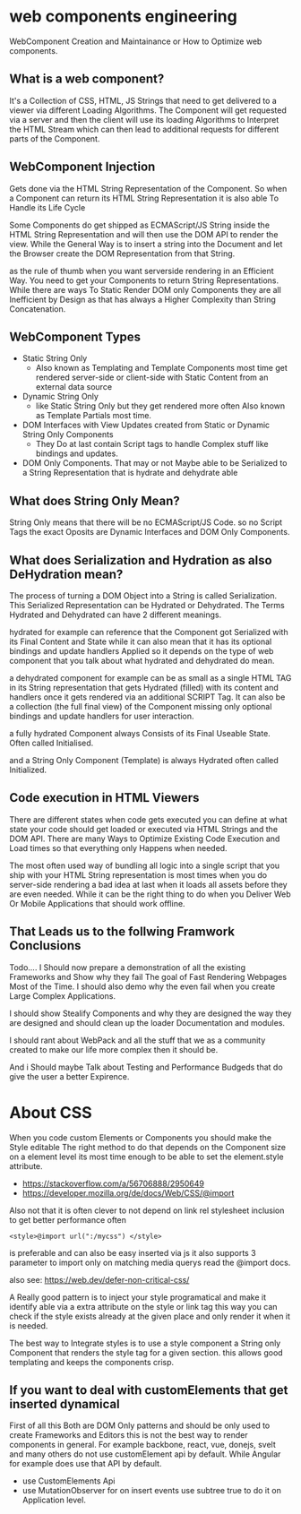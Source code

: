 # web components engineering
WebComponent Creation and Maintainance or How to Optimize web components.

## What is a web component?
It's a Collection of CSS, HTML, JS Strings that need to get delivered to a viewer via different Loading Algorithms. The Component will get requested via
a server and then the client will use its loading Algorithms to Interpret the HTML Stream which can then lead to additional requests for different
parts of the Component.

## WebComponent Injection
Gets done via the HTML String Representation of the Component. So when a Component can return its HTML String Representation it is also able
To Handle its Life Cycle

Some Components do get shipped as ECMAScript/JS String inside the HTML String Representation and will then use the DOM API to render the view.
While the General Way is to insert a string into the Document and let the Browser create the DOM Representation from that String.

as the rule of thumb when you want serverside rendering in an Efficient Way. You need to get your Components to return String Representations. While there are ways To Static Render DOM only Components they are all Inefficient by Design as that has always a Higher Complexity than String Concatenation.

## WebComponent Types
- Static String Only
  - Also known as Templating and Template Components most time get rendered server-side or client-side with Static Content from an external data source
- Dynamic String Only
  - like Static String Only but they get rendered more often Also known as Template Partials most time.
- DOM Interfaces with View Updates created from Static or Dynamic String Only Components
  - They Do at last contain Script tags to handle Complex stuff like bindings and updates.
- DOM Only Components. That may or not Maybe able to be Serialized to a String Representation that is hydrate and dehydrate able

## What does String Only Mean?
String Only means that there will be no ECMAScript/JS Code. so no Script Tags the exact Oposits are Dynamic Interfaces and DOM Only Components.

## What does Serialization and Hydration as also DeHydration mean?
The process of turning a DOM Object into a String is called Serialization. This Serialized Representation can be Hydrated or Dehydrated.
The Terms Hydrated and Dehydrated can have 2 different meanings. 

hydrated for example can reference that the Component got Serialized with its Final Content and State while it can also mean that it has its optional
bindings and update handlers Applied so it depends on the type of web component that you talk about what hydrated and dehydrated do mean.

a dehydrated component for example can be as small as a single HTML TAG in its String representation that gets Hydrated (filled) with its content and handlers once it gets rendered via an additional SCRIPT Tag.
It can also be a collection (the full final view) of the Component missing only optional bindings and update handlers for user interaction.

a fully hydrated Component always Consists of its Final Useable State. Often called Initialised. 

and a String Only Component (Template) is always Hydrated often called Initialized.

## Code execution in HTML Viewers
There are different states when code gets executed you can define at what state your code should get loaded or executed via HTML Strings and the DOM API.
There are many Ways to Optimize Existing Code Execution and Load times so that everything only Happens when needed.

The most often used way of bundling all logic into a single script that you ship with your HTML String representation is most times when you do server-side rendering a bad idea at last when it loads all assets before they are even needed. While it can be the right thing to do when you Deliver Web Or Mobile Applications that should work offline.

## That Leads us to the follwing Framwork Conclusions
Todo.... I Should now prepare a demonstration of all the existing Frameworks and Show why they fail The goal of Fast Rendering Webpages Most of the Time.
I should also demo why the even fail when you create Large Complex Applications.

I should show Stealify Components and why they are designed the way they are designed and should clean up the loader Documentation and modules.

I should rant about WebPack and all the stuff that we as a community created to make our life more complex then it should be.

And i Should maybe Talk about Testing and Performance Budgeds that do give the user a better Expirence.


# About CSS
When you code custom Elements or Components you should make the Style editable
The right method to do that depends on the Component size on a element level its most time enough to be able to set the element.style attribute.
- https://stackoverflow.com/a/56706888/2950649
- https://developer.mozilla.org/de/docs/Web/CSS/@import


Also not that it is often clever to not depend on link rel stylesheet inclusion to get better performance often 
```
<style>@import url(":/mycss") </style>
```
is preferable and can also be easy inserted via js it also supports 3 parameter to import only on matching media querys read the @import docs.

also see: https://web.dev/defer-non-critical-css/

A Really good pattern is to inject your style programatical and make it identify able via a extra attribute on the style or link tag
this way you can check if the style exists already at the given place and only render it when it is needed.

The best way to Integrate styles is to use a style component a String only Component that renders the style tag for a given section. this allows good templating
and keeps the components crisp.

## If you want to deal with customElements that get inserted dynamical
First of all this Both are DOM Only patterns and should be only used to create Frameworks and Editors this is not the best way to render components in general.
For example backbone, react, vue, donejs, svelt and many others do not use customElement api by default. While Angular for example does use that API by default.
- use CustomElements Api
- use MutationObserver for on insert events use subtree true to do it on Application level.
